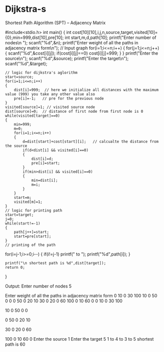 # Dijkstra-s
Shortest Path Algorithm (SPT) – Adjacency Matrix

#include<stdio.h>
int main()
{
    int cost[10][10],i,j,n,source,target,visited[10]={0},min=999,dist[10],pre[10];
    int start,m,d,path[10];
    printf("Enter number of nodes\n ");
    scanf("%d",&n);
    printf("Enter weight of all the paths in adjacency matrix form\n");
      // Input graph
    for(i=1;i<=n;i++)
    {
        for(j=1;j<=n;j++)
        {
            scanf("%d",&cost[i][j]);
            if(cost[i][j]==0)
              cost[i][j]=999;
        }
    }
     printf("Enter the source\n");
    scanf("%d",&source);
    printf("Enter the target\n");
    scanf("%d",&target);
   
    // logic for dijkstra's aglorithm
    start=source;
    for(i=1;i<=n;i++)
    {
        dist[i]=999;  // here we initialize all distances with the maximum value (999) you take any other value also
        pre[i]=-1;   // pre for the previous node
    }
    visited[source]=1; // visited source node
    dist[source]=0;  // distance of first node from first node is 0
    while(visited[target]==0)
    {
        min=999;
        m=0;
        for(i=1;i<=n;i++)
        {
            d=dist[start]+cost[start][i];   // calcualte the distance from the source
            if(d<dist[i] && visited[i]==0)
            {
                dist[i]=d;
                pre[i]=start;
            }
            if(min>dist[i] && visited[i]==0)
            {
                min=dist[i];
                m=i;
            }
        }
        start=m;
        visited[m]=1;
    }
    // logic for printing path
    start=target;
    j=0;
    while(start!=-1)
    {
        path[j++]=start;
        start=pre[start];
    }
    // printing of the path
   for(i=j-1;i>=0;i--)
    {
        if(i!=j-1)
          printf(" to ");
         printf("%d",path[i]);
    }
     
    printf("\n shortest path is %d",dist[target]);
    return 0;
}


Output:
Enter number of nodes
 5
 
 Enter weight of all the paths in adjacency matrix form
0 10 0 30 100
10 0 50 0 0
0 50 0 20 10
30 0 20 0 60
100 0 10 60 0
0 10 0 30 100

10 0 50 0 0

0 50 0 20 10

30 0 20 0 60

100 0 10 60 0
Enter the source
1
Enter the target
5
1 to 4 to 3 to 5
 shortest path is 60
